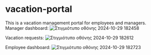# vacation-portal

This is a vacation management portal for employees and managers.
Manager dashboard:
![Στιγμιότυπο οθόνης 2024-10-29 182458](https://github.com/user-attachments/assets/c261affe-9a0d-4f1c-86cd-6327c9b130b5)

Vacation requests:
![Στιγμιότυπο οθόνης 2024-10-29 182612](https://github.com/user-attachments/assets/ae7c603b-69a9-45da-bf6a-df58889d94df)

Employee dashboard:
![Στιγμιότυπο οθόνης 2024-10-29 182723](https://github.com/user-attachments/assets/64e57cf3-b462-4e43-ac80-583eef245f81)
